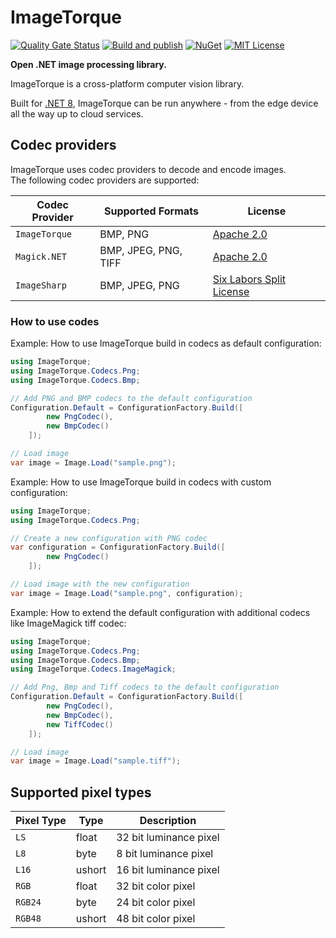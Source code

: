 # ImageTorque

[![Quality Gate Status](https://sonarcloud.io/api/project_badges/measure?project=Source-Alchemists_ImageTorque&metric=alert_status)](https://sonarcloud.io/summary/new_code?id=Source-Alchemists_ImageTorque)
[![Build and publish](https://github.com/Source-Alchemists/ImageTorque/actions/workflows/build-and-publish.yml/badge.svg)](https://github.com/Source-Alchemists/ImageTorque/actions)
[![NuGet](https://img.shields.io/nuget/v/ImageTorque.svg)](https://www.nuget.org/packages/ImageTorque/)
[![MIT License](https://img.shields.io/badge/License-Apache_2.0-blue)](https://github.com/Source-Alchemists/ImageTorque/blob/main/LICENSE)

**Open .NET image processing library.**

ImageTorque is a cross-platform computer vision library.

Built for [.NET 8](https://dotnet.microsoft.com/en-us/download/dotnet/8.0), ImageTorque can be run anywhere - from the edge device all the way up to cloud services.

## Codec providers

ImageTorque uses codec providers to decode and encode images. <br/>
The following codec providers are supported:

| Codec Provider | Supported Formats    | License |
|----------------|----------------------|---------|
| `ImageTorque`  | BMP, PNG             | [Apache 2.0](../../LICENSE) |
| `Magick.NET`   | BMP, JPEG, PNG, TIFF | [Apache 2.0](https://github.com/dlemstra/Magick.NET/blob/main/License.txt) |
| `ImageSharp`   | BMP, JPEG, PNG       | [Six Labors Split License](https://github.com/SixLabors/ImageSharp/blob/main/LICENSE) |

### How to use codes

Example: How to use ImageTorque build in codecs as default configuration:

```csharp
using ImageTorque;
using ImageTorque.Codecs.Png;
using ImageTorque.Codecs.Bmp;

// Add PNG and BMP codecs to the default configuration
Configuration.Default = ConfigurationFactory.Build([
        new PngCodec(),
        new BmpCodec()
    ]);

// Load image
var image = Image.Load("sample.png");
```

Example: How to use ImageTorque build in codecs with custom configuration:

```csharp
using ImageTorque;
using ImageTorque.Codecs.Png;

// Create a new configuration with PNG codec
var configuration = ConfigurationFactory.Build([
        new PngCodec()
    ]);

// Load image with the new configuration
var image = Image.Load("sample.png", configuration);
```

Example: How to extend the default configuration with additional codecs like ImageMagick tiff codec:

```csharp
using ImageTorque;
using ImageTorque.Codecs.Png;
using ImageTorque.Codecs.Bmp;
using ImageTorque.Codecs.ImageMagick;

// Add Png, Bmp and Tiff codecs to the default configuration
Configuration.Default = ConfigurationFactory.Build([
        new PngCodec(),
        new BmpCodec(),
        new TiffCodec()
    ]);

// Load image
var image = Image.Load("sample.tiff");
```

## Supported pixel types

| Pixel Type | Type   | Description            |
|------------|--------|------------------------|
| `LS`       | float  | 32 bit luminance pixel |
| `L8`       | byte   | 8 bit luminance pixel  |
| `L16`      | ushort | 16 bit luminance pixel |
| `RGB`      | float  | 32 bit color pixel     |
| `RGB24`    | byte   | 24 bit color pixel     |
| `RGB48`    | ushort | 48 bit color pixel     |
